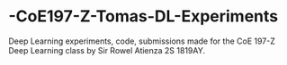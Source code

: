 # -CoE197-Z-Tomas-DL-Experiments
Deep Learning experiments, code, submissions made for the CoE 197-Z Deep Learning class by Sir Rowel Atienza 2S 1819AY.
